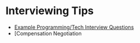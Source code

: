 # Interviewing Tips

- [Example Programming/Tech Interview Questions](tech-programming-interview-questions.md)
- [Compensation Negotiation
<!--stackedit_data:
eyJoaXN0b3J5IjpbLTEwNTk2MDA5NzBdfQ==
-->